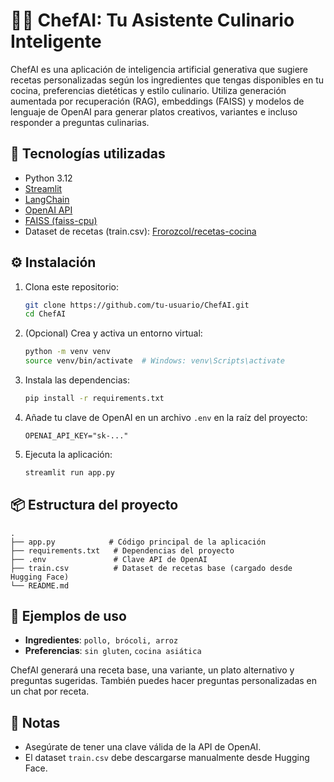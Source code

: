 # 👨‍🍳 ChefAI: Tu Asistente Culinario Inteligente

ChefAI es una aplicación de inteligencia artificial generativa que sugiere recetas personalizadas
según los ingredientes que tengas disponibles en tu cocina, preferencias dietéticas y estilo culinario.
Utiliza generación aumentada por recuperación (RAG), embeddings (FAISS) y modelos de lenguaje de OpenAI para generar platos creativos,
variantes e incluso responder a preguntas culinarias.

## 🧠 Tecnologías utilizadas

- Python 3.12
- [Streamlit](https://streamlit.io/)
- [LangChain](https://www.langchain.com/)
- [OpenAI API](https://platform.openai.com/)
- [FAISS (faiss-cpu)](https://github.com/facebookresearch/faiss)
- Dataset de recetas (train.csv): [Frorozcol/recetas-cocina](https://huggingface.co/datasets/Frorozcol/recetas-cocina)

## ⚙️ Instalación

1. Clona este repositorio:
   ```bash
   git clone https://github.com/tu-usuario/ChefAI.git
   cd ChefAI
   ```

2. (Opcional) Crea y activa un entorno virtual:
   ```bash
   python -m venv venv
   source venv/bin/activate  # Windows: venv\Scripts\activate
   ```

3. Instala las dependencias:
   ```bash
   pip install -r requirements.txt
   ```

4. Añade tu clave de OpenAI en un archivo `.env` en la raíz del proyecto:
   ```
   OPENAI_API_KEY="sk-..."
   ```

5. Ejecuta la aplicación:
   ```bash
   streamlit run app.py
   ```

## 📦 Estructura del proyecto

```
.
├── app.py            # Código principal de la aplicación
├── requirements.txt   # Dependencias del proyecto
├── .env               # Clave API de OpenAI
├── train.csv          # Dataset de recetas base (cargado desde Hugging Face)
└── README.md          
```

## 🧪 Ejemplos de uso

- **Ingredientes**: `pollo, brócoli, arroz`
- **Preferencias**: `sin gluten`, `cocina asiática`

ChefAI generará una receta base, una variante, un plato alternativo y preguntas sugeridas.
También puedes hacer preguntas personalizadas en un chat por receta.

## 📝 Notas

- Asegúrate de tener una clave válida de la API de OpenAI.
- El dataset `train.csv` debe descargarse manualmente desde Hugging Face.

